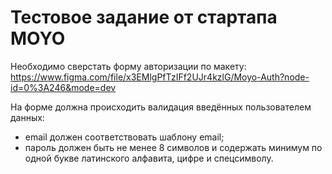 # Тестовое задание от стартапа MOYO

Необходимо сверстать форму авторизации по макету: https://www.figma.com/file/x3EMlgPfTzIFf2UJr4kzlG/Moyo-Auth?node-id=0%3A246&mode=dev

На форме должна происходить валидация введённых пользователем данных: 
- email должен соответствовать шаблону email;
- пароль должен быть не менее 8 символов и содержать минимум по одной букве латинского алфавита, цифре и спецсимволу. 
